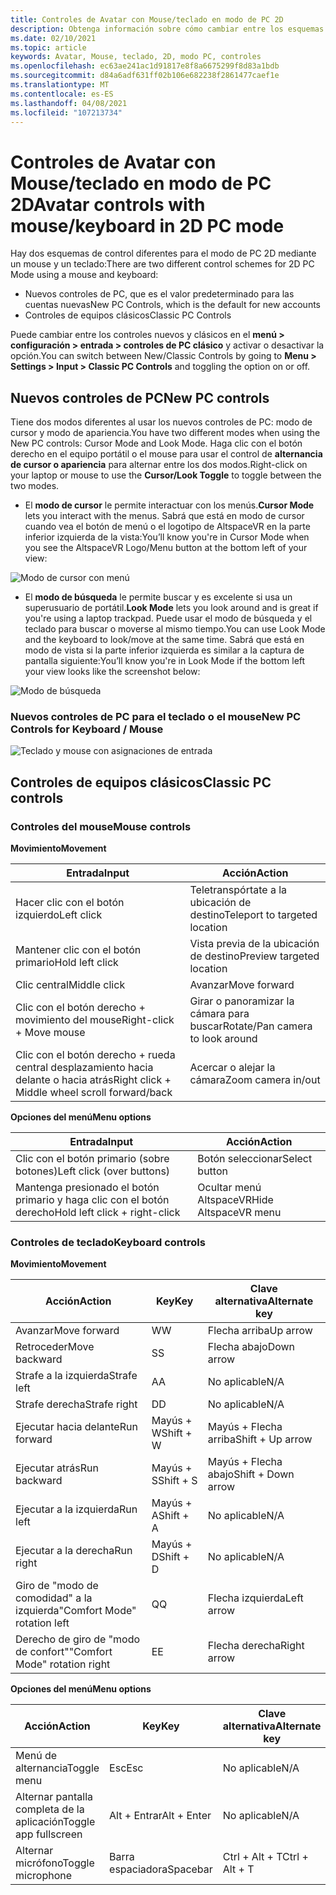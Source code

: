 ```yaml
---
title: Controles de Avatar con Mouse/teclado en modo de PC 2D
description: Obtenga información sobre cómo cambiar entre los esquemas de control nuevos y clásicos para trasladar los avatares con el mouse y el teclado en el modo de PC 2D.
ms.date: 02/10/2021
ms.topic: article
keywords: Avatar, Mouse, teclado, 2D, modo PC, controles
ms.openlocfilehash: ec63ae241ac1d91817e8f8a6675299f8d83a1bdb
ms.sourcegitcommit: d84a6adf631ff02b106e682238f2861477caef1e
ms.translationtype: MT
ms.contentlocale: es-ES
ms.lasthandoff: 04/08/2021
ms.locfileid: "107213734"
---
```

# <a name="avatar-controls-with-mousekeyboard-in-2d-pc-mode"></a><span data-ttu-id="d2d98-104">Controles de Avatar con Mouse/teclado en modo de PC 2D</span><span class="sxs-lookup"><span data-stu-id="d2d98-104">Avatar controls with mouse/keyboard in 2D PC mode</span></span>

<span data-ttu-id="d2d98-105">Hay dos esquemas de control diferentes para el modo de PC 2D mediante un mouse y un teclado:</span><span class="sxs-lookup"><span data-stu-id="d2d98-105">There are two different control schemes for 2D PC Mode using a mouse and keyboard:</span></span>
* <span data-ttu-id="d2d98-106">Nuevos controles de PC, que es el valor predeterminado para las cuentas nuevas</span><span class="sxs-lookup"><span data-stu-id="d2d98-106">New PC Controls, which is the default for new accounts</span></span>
* <span data-ttu-id="d2d98-107">Controles de equipos clásicos</span><span class="sxs-lookup"><span data-stu-id="d2d98-107">Classic PC Controls</span></span>

<span data-ttu-id="d2d98-108">Puede cambiar entre los controles nuevos y clásicos en el **menú > configuración > entrada > controles de PC clásico** y activar o desactivar la opción.</span><span class="sxs-lookup"><span data-stu-id="d2d98-108">You can switch between New/Classic Controls by going to **Menu > Settings > Input > Classic PC Controls** and toggling the option on or off.</span></span>

## <a name="new-pc-controls"></a><span data-ttu-id="d2d98-109">Nuevos controles de PC</span><span class="sxs-lookup"><span data-stu-id="d2d98-109">New PC controls</span></span>

<span data-ttu-id="d2d98-110">Tiene dos modos diferentes al usar los nuevos controles de PC: modo de cursor y modo de apariencia.</span><span class="sxs-lookup"><span data-stu-id="d2d98-110">You have two different modes when using the New PC controls: Cursor Mode and Look Mode.</span></span> <span data-ttu-id="d2d98-111">Haga clic con el botón derecho en el equipo portátil o el mouse para usar el control de **alternancia de cursor o apariencia** para alternar entre los dos modos.</span><span class="sxs-lookup"><span data-stu-id="d2d98-111">Right-click on your laptop or mouse to use the **Cursor/Look Toggle** to toggle between the two modes.</span></span>

* <span data-ttu-id="d2d98-112">El **modo de cursor** le permite interactuar con los menús.</span><span class="sxs-lookup"><span data-stu-id="d2d98-112">**Cursor Mode** lets you interact with the menus.</span></span> <span data-ttu-id="d2d98-113">Sabrá que está en modo de cursor cuando vea el botón de menú o el logotipo de AltspaceVR en la parte inferior izquierda de la vista:</span><span class="sxs-lookup"><span data-stu-id="d2d98-113">You’ll know you're in Cursor Mode when you see the AltspaceVR Logo/Menu button at the bottom left of your view:</span></span>

![Modo de cursor con menú](images/avatar-controls-img-01.png)

* <span data-ttu-id="d2d98-115">El **modo de búsqueda** le permite buscar y es excelente si usa un superusuario de portátil.</span><span class="sxs-lookup"><span data-stu-id="d2d98-115">**Look Mode** lets you look around and is great if you're using a laptop trackpad.</span></span> <span data-ttu-id="d2d98-116">Puede usar el modo de búsqueda y el teclado para buscar o moverse al mismo tiempo.</span><span class="sxs-lookup"><span data-stu-id="d2d98-116">You can use Look Mode and the keyboard to look/move at the same time.</span></span> <span data-ttu-id="d2d98-117">Sabrá que está en modo de vista si la parte inferior izquierda es similar a la captura de pantalla siguiente:</span><span class="sxs-lookup"><span data-stu-id="d2d98-117">You’ll know you're in Look Mode if the bottom left your view looks like the screenshot below:</span></span>

![Modo de búsqueda](images/avatar-controls-img-02.png)

### <a name="new-pc-controls-for-keyboard--mouse"></a><span data-ttu-id="d2d98-119">Nuevos controles de PC para el teclado o el mouse</span><span class="sxs-lookup"><span data-stu-id="d2d98-119">New PC Controls for Keyboard / Mouse</span></span>

![Teclado y mouse con asignaciones de entrada](images/avatar-controls-img-03.png)

## <a name="classic-pc-controls"></a><span data-ttu-id="d2d98-121">Controles de equipos clásicos</span><span class="sxs-lookup"><span data-stu-id="d2d98-121">Classic PC controls</span></span> 

### <a name="mouse-controls"></a><span data-ttu-id="d2d98-122">Controles del mouse</span><span class="sxs-lookup"><span data-stu-id="d2d98-122">Mouse controls</span></span>

<span data-ttu-id="d2d98-123">**Movimiento**</span><span class="sxs-lookup"><span data-stu-id="d2d98-123">**Movement**</span></span>

| <span data-ttu-id="d2d98-124">Entrada</span><span class="sxs-lookup"><span data-stu-id="d2d98-124">Input</span></span> | <span data-ttu-id="d2d98-125">Acción</span><span class="sxs-lookup"><span data-stu-id="d2d98-125">Action</span></span> |
|---|---|
| <span data-ttu-id="d2d98-126">Hacer clic con el botón izquierdo</span><span class="sxs-lookup"><span data-stu-id="d2d98-126">Left click</span></span> | <span data-ttu-id="d2d98-127">Teletranspórtate a la ubicación de destino</span><span class="sxs-lookup"><span data-stu-id="d2d98-127">Teleport to targeted location</span></span> |
| <span data-ttu-id="d2d98-128">Mantener clic con el botón primario</span><span class="sxs-lookup"><span data-stu-id="d2d98-128">Hold left click</span></span> | <span data-ttu-id="d2d98-129">Vista previa de la ubicación de destino</span><span class="sxs-lookup"><span data-stu-id="d2d98-129">Preview targeted location</span></span> |
| <span data-ttu-id="d2d98-130">Clic central</span><span class="sxs-lookup"><span data-stu-id="d2d98-130">Middle click</span></span> | <span data-ttu-id="d2d98-131">Avanzar</span><span class="sxs-lookup"><span data-stu-id="d2d98-131">Move forward</span></span> |
| <span data-ttu-id="d2d98-132">Clic con el botón derecho + movimiento del mouse</span><span class="sxs-lookup"><span data-stu-id="d2d98-132">Right-click + Move mouse</span></span> | <span data-ttu-id="d2d98-133">Girar o panoramizar la cámara para buscar</span><span class="sxs-lookup"><span data-stu-id="d2d98-133">Rotate/Pan camera to look around</span></span> |
| <span data-ttu-id="d2d98-134">Clic con el botón derecho + rueda central desplazamiento hacia delante o hacia atrás</span><span class="sxs-lookup"><span data-stu-id="d2d98-134">Right click + Middle wheel scroll forward/back</span></span> | <span data-ttu-id="d2d98-135">Acercar o alejar la cámara</span><span class="sxs-lookup"><span data-stu-id="d2d98-135">Zoom camera in/out</span></span> |

<span data-ttu-id="d2d98-136">**Opciones del menú**</span><span class="sxs-lookup"><span data-stu-id="d2d98-136">**Menu options**</span></span>

| <span data-ttu-id="d2d98-137">Entrada</span><span class="sxs-lookup"><span data-stu-id="d2d98-137">Input</span></span> | <span data-ttu-id="d2d98-138">Acción</span><span class="sxs-lookup"><span data-stu-id="d2d98-138">Action</span></span> |
|---|---|
| <span data-ttu-id="d2d98-139">Clic con el botón primario (sobre botones)</span><span class="sxs-lookup"><span data-stu-id="d2d98-139">Left click (over buttons)</span></span> | <span data-ttu-id="d2d98-140">Botón seleccionar</span><span class="sxs-lookup"><span data-stu-id="d2d98-140">Select button</span></span> |
| <span data-ttu-id="d2d98-141">Mantenga presionado el botón primario y haga clic con el botón derecho</span><span class="sxs-lookup"><span data-stu-id="d2d98-141">Hold left click + right-click</span></span> | <span data-ttu-id="d2d98-142">Ocultar menú AltspaceVR</span><span class="sxs-lookup"><span data-stu-id="d2d98-142">Hide AltspaceVR menu</span></span> |

### <a name="keyboard-controls"></a><span data-ttu-id="d2d98-143">Controles de teclado</span><span class="sxs-lookup"><span data-stu-id="d2d98-143">Keyboard controls</span></span>

<span data-ttu-id="d2d98-144">**Movimiento**</span><span class="sxs-lookup"><span data-stu-id="d2d98-144">**Movement**</span></span>

| <span data-ttu-id="d2d98-145">Acción</span><span class="sxs-lookup"><span data-stu-id="d2d98-145">Action</span></span> | <span data-ttu-id="d2d98-146">Key</span><span class="sxs-lookup"><span data-stu-id="d2d98-146">Key</span></span> | <span data-ttu-id="d2d98-147">Clave alternativa</span><span class="sxs-lookup"><span data-stu-id="d2d98-147">Alternate key</span></span> |
|---|---|---|
| <span data-ttu-id="d2d98-148">Avanzar</span><span class="sxs-lookup"><span data-stu-id="d2d98-148">Move forward</span></span> | <span data-ttu-id="d2d98-149">W</span><span class="sxs-lookup"><span data-stu-id="d2d98-149">W</span></span> | <span data-ttu-id="d2d98-150">Flecha arriba</span><span class="sxs-lookup"><span data-stu-id="d2d98-150">Up arrow</span></span> |
| <span data-ttu-id="d2d98-151">Retroceder</span><span class="sxs-lookup"><span data-stu-id="d2d98-151">Move backward</span></span> | <span data-ttu-id="d2d98-152">S</span><span class="sxs-lookup"><span data-stu-id="d2d98-152">S</span></span> | <span data-ttu-id="d2d98-153">Flecha abajo</span><span class="sxs-lookup"><span data-stu-id="d2d98-153">Down arrow</span></span> |
| <span data-ttu-id="d2d98-154">Strafe a la izquierda</span><span class="sxs-lookup"><span data-stu-id="d2d98-154">Strafe left</span></span> | <span data-ttu-id="d2d98-155">A</span><span class="sxs-lookup"><span data-stu-id="d2d98-155">A</span></span> | <span data-ttu-id="d2d98-156">No aplicable</span><span class="sxs-lookup"><span data-stu-id="d2d98-156">N/A</span></span> |
| <span data-ttu-id="d2d98-157">Strafe derecha</span><span class="sxs-lookup"><span data-stu-id="d2d98-157">Strafe right</span></span> | <span data-ttu-id="d2d98-158">D</span><span class="sxs-lookup"><span data-stu-id="d2d98-158">D</span></span> | <span data-ttu-id="d2d98-159">No aplicable</span><span class="sxs-lookup"><span data-stu-id="d2d98-159">N/A</span></span> |
| <span data-ttu-id="d2d98-160">Ejecutar hacia delante</span><span class="sxs-lookup"><span data-stu-id="d2d98-160">Run forward</span></span> | <span data-ttu-id="d2d98-161">Mayús + W</span><span class="sxs-lookup"><span data-stu-id="d2d98-161">Shift + W</span></span> | <span data-ttu-id="d2d98-162">Mayús + Flecha arriba</span><span class="sxs-lookup"><span data-stu-id="d2d98-162">Shift + Up arrow</span></span> |
| <span data-ttu-id="d2d98-163">Ejecutar atrás</span><span class="sxs-lookup"><span data-stu-id="d2d98-163">Run backward</span></span> | <span data-ttu-id="d2d98-164">Mayús + S</span><span class="sxs-lookup"><span data-stu-id="d2d98-164">Shift + S</span></span> | <span data-ttu-id="d2d98-165">Mayús + Flecha abajo</span><span class="sxs-lookup"><span data-stu-id="d2d98-165">Shift + Down arrow</span></span> |
| <span data-ttu-id="d2d98-166">Ejecutar a la izquierda</span><span class="sxs-lookup"><span data-stu-id="d2d98-166">Run left</span></span> | <span data-ttu-id="d2d98-167">Mayús + A</span><span class="sxs-lookup"><span data-stu-id="d2d98-167">Shift + A</span></span> | <span data-ttu-id="d2d98-168">No aplicable</span><span class="sxs-lookup"><span data-stu-id="d2d98-168">N/A</span></span> |
| <span data-ttu-id="d2d98-169">Ejecutar a la derecha</span><span class="sxs-lookup"><span data-stu-id="d2d98-169">Run right</span></span> | <span data-ttu-id="d2d98-170">Mayús + D</span><span class="sxs-lookup"><span data-stu-id="d2d98-170">Shift + D</span></span> | <span data-ttu-id="d2d98-171">No aplicable</span><span class="sxs-lookup"><span data-stu-id="d2d98-171">N/A</span></span> |
| <span data-ttu-id="d2d98-172">Giro de "modo de comodidad" a la izquierda</span><span class="sxs-lookup"><span data-stu-id="d2d98-172">"Comfort Mode" rotation left</span></span> | <span data-ttu-id="d2d98-173">Q</span><span class="sxs-lookup"><span data-stu-id="d2d98-173">Q</span></span> | <span data-ttu-id="d2d98-174">Flecha izquierda</span><span class="sxs-lookup"><span data-stu-id="d2d98-174">Left arrow</span></span> |
| <span data-ttu-id="d2d98-175">Derecho de giro de "modo de confort"</span><span class="sxs-lookup"><span data-stu-id="d2d98-175">"Comfort Mode" rotation right</span></span> | <span data-ttu-id="d2d98-176">E</span><span class="sxs-lookup"><span data-stu-id="d2d98-176">E</span></span> | <span data-ttu-id="d2d98-177">Flecha derecha</span><span class="sxs-lookup"><span data-stu-id="d2d98-177">Right arrow</span></span> |

<span data-ttu-id="d2d98-178">**Opciones del menú**</span><span class="sxs-lookup"><span data-stu-id="d2d98-178">**Menu options**</span></span>

| <span data-ttu-id="d2d98-179">Acción</span><span class="sxs-lookup"><span data-stu-id="d2d98-179">Action</span></span> | <span data-ttu-id="d2d98-180">Key</span><span class="sxs-lookup"><span data-stu-id="d2d98-180">Key</span></span> | <span data-ttu-id="d2d98-181">Clave alternativa</span><span class="sxs-lookup"><span data-stu-id="d2d98-181">Alternate key</span></span> |
|---|---|---|
| <span data-ttu-id="d2d98-182">Menú de alternancia</span><span class="sxs-lookup"><span data-stu-id="d2d98-182">Toggle menu</span></span> | <span data-ttu-id="d2d98-183">Esc</span><span class="sxs-lookup"><span data-stu-id="d2d98-183">Esc</span></span> | <span data-ttu-id="d2d98-184">No aplicable</span><span class="sxs-lookup"><span data-stu-id="d2d98-184">N/A</span></span> |
| <span data-ttu-id="d2d98-185">Alternar pantalla completa de la aplicación</span><span class="sxs-lookup"><span data-stu-id="d2d98-185">Toggle app fullscreen</span></span> | <span data-ttu-id="d2d98-186">Alt + Entrar</span><span class="sxs-lookup"><span data-stu-id="d2d98-186">Alt + Enter</span></span> | <span data-ttu-id="d2d98-187">No aplicable</span><span class="sxs-lookup"><span data-stu-id="d2d98-187">N/A</span></span> |
| <span data-ttu-id="d2d98-188">Alternar micrófono</span><span class="sxs-lookup"><span data-stu-id="d2d98-188">Toggle microphone</span></span> | <span data-ttu-id="d2d98-189">Barra espaciadora</span><span class="sxs-lookup"><span data-stu-id="d2d98-189">Spacebar</span></span> | <span data-ttu-id="d2d98-190">Ctrl + Alt + T</span><span class="sxs-lookup"><span data-stu-id="d2d98-190">Ctrl + Alt + T</span></span> |